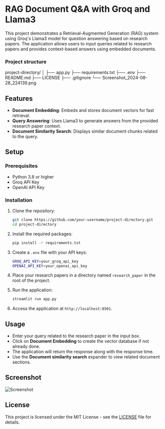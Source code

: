# RAG Document Q&A with Groq and Llama3

This project demonstrates a Retrieval-Augmented Generation (RAG) system using Groq's Llama3 model for question answering based on research papers. The application allows users to input queries related to research papers and provides context-based answers using embedded documents.

### Project structure 

project-directory/
│
├── app.py
├── requirements.txt
├── .env
├── README.md
├── LICENSE
├── .gitignore
└── Screenshot_2024-08-28_224139.png

## Features
- **Document Embedding**: Embeds and stores document vectors for fast retrieval.
- **Query Answering**: Uses Llama3 to generate answers from the provided research paper context.
- **Document Similarity Search**: Displays similar document chunks related to the query.

## Setup

### Prerequisites
- Python 3.8 or higher
- Groq API Key
- OpenAI API Key

### Installation

1. Clone the repository:

    ```bash
    git clone https://github.com/your-username/project-directory.git
    cd project-directory
    ```

2. Install the required packages:

    ```bash
    pip install -r requirements.txt
    ```

3. Create a `.env` file with your API keys:

    ```bash
    GROQ_API_KEY=your_groq_api_key
    OPENAI_API_KEY=your_openai_api_key
    ```

4. Place your research papers in a directory named `research_paper` in the root of the project.

5. Run the application:

    ```bash
    streamlit run app.py
    ```

6. Access the application at `http://localhost:8501`.

## Usage

- Enter your query related to the research paper in the input box.
- Click on **Document Embedding** to create the vector database if not already done.
- The application will return the response along with the response time.
- Use the **Document similarity search** expander to view related document sections.

## Screenshot

![Screenshot](Screenshot_2024-08-28_224139.png)

## License

This project is licensed under the MIT License - see the [LICENSE](LICENSE) file for details.


